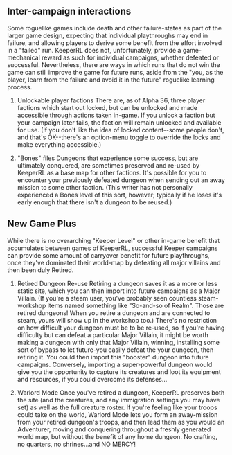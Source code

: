 Inter-campaign interactions
----

Some roguelike games include death and other failure-states as part of the larger game design, expecting that individual playthroughs may end in failure, and allowing players to derive some benefit from the effort involved in a "failed" run.
KeeperRL does not, unfortunately, provide a game-mechanical reward as such for individual campaigns, whether defeated or successful.
Nevertheless, there are ways in which runs that do not win the game can still improve the game for future runs, aside from the "you, as the player, learn from the failure and avoid it in the future" roguelike learning process.

1) Unlockable player factions
There are, as of Alpha 36, three player factions which start out locked, but can be unlocked and made accessible through actions taken in-game.  If you unlock a faction but your campaign later fails, the faction will remain unlocked and available for use.
(If you don't like the idea of locked content--some people don't, and that's OK--there's an option-menu toggle to override the locks and make everything accessible.)

2) "Bones" files
Dungeons that experience some success, but are ultimately conquered, are sometimes preserved and re-used by KeeperRL as a base map for other factions.  It's possible for you to encounter your previously defeated dungeon when sending out an away mission to some other faction.
(This writer has not personally experienced a Bones level of this sort, however; typically if he loses it's early enough that there isn't a dungeon to be reused.)

New Game Plus
--
While there is no overarching "Keeper Level" or other in-game benefit that accumulates between games of KeeperRL, successful Keeper campaigns can provide some amount of carryover benefit for future playthroughs, once they've dominated their world-map by defeating all major villains and then been duly Retired.

1) Retired Dungeon Re-use
Retiring a dungeon saves it as a more or less static site, which you can then import into future campaigns as a Major Villain. (If you're a steam user, you've probably seen countless steam-workshop items named something like "So-and-so of Realm".  Those are retired dungeons! When you retire a dungeon and are connected to steam, yours will show up in the workshop too.)
There's no restriction on how difficult your dungeon must be to be re-used, so if you're having difficulty but can defeat a particular Major Villain, it might be worth making a dungeon with only that Major Villain, winning, installing some sort of bypass to let future-you easily defeat the your dungeon, then retiring it. You could then import this "booster" dungeon into future campaigns.
Conversely, importing a super-powerful dungeon would give you the opportunity to capture its creatures and loot its equipment and resources, if you could overcome its defenses...

2) Warlord Mode
Once you've retired a dungeon, KeeperRL preserves both the site (and the creatures, and any immigration settings you may have set) as well as the full creature roster. If you're feeling like your troops could take on the world, Warlord Mode lets you form an away-mission from your retired dungeon's troops, and then lead them as you would an Adventurer, moving and conquering throughout a freshly generated world map, but without the benefit of any home dungeon.  No crafting, no quarters, no shrines...and NO MERCY!
